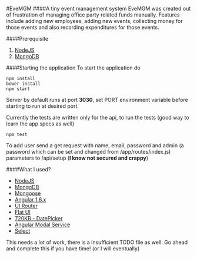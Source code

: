 #EveMGM
####A tiny event management system
EveMGM was created out of frustration of managing office party related funds manually. Features include adding new employees, adding new events, collecting money for those events and also recording expenditures for those events.

####Prerequisite 
1. [NodeJS](https://nodejs.org/en/)
2. [MongoDB](https://www.mongodb.com/)

####Starting the application
To start the application do
```
npm install
bower install
npm start
```
Server by default runs at port **3030**, set PORT environment variable before starting to run at desired port.

Currently the tests are written only for the api, to run the tests (good way to learn the app specs as well)
```
npm test
```
To add user send a get request with name, email, password and admin (a password which can be set and changed from /app/routes/index.js) parameters to /api/setup (**I know not secured and crappy**)

####What I used?
* [NodeJS](https://nodejs.org/en/)
* [MongoDB](https://www.mongodb.com/)
* [Mongoose](http://mongoosejs.com/)
* [Angular 1.6.x](https://angularjs.org/)
* [UI Router](https://github.com/angular-ui/ui-router)
* [Flat UI](http://designmodo.github.io/Flat-UI/)
* [720KB - DatePicker](https://720kb.github.io/angular-datepicker/)
* [Angular Modal Service](http://dwmkerr.github.io/angular-modal-service/)
* [Select](https://angular-ui.github.io/ui-select/)

This needs a lot of work, there is a insufficient TODO file as well. Go ahead and complete this if you have time! (or I will eventually)
